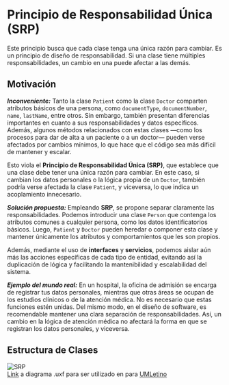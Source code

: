 # Principio de Responsabilidad Única (SRP)
Este principio busca que cada clase tenga una única razón para cambiar. Es un principio de diseño de responsabilidad. Si una clase tiene múltiples responsabilidades, un cambio en una puede afectar a las demás.

## Motivación
___Inconveniente:___ Tanto la clase `Patient` como la clase `Doctor` comparten atributos básicos de una persona, como `documentType`, `documentNumber`, `name`, `lastName`, entre otros. Sin embargo, también presentan diferencias importantes en cuanto a sus responsabilidades y datos específicos. Además, algunos métodos relacionados con estas clases —como los procesos para dar de alta a un paciente o a un doctor— pueden verse afectados por cambios mínimos, lo que hace que el código sea más difícil de mantener y escalar.

Esto viola el **Principio de Responsabilidad Única (SRP)**, que establece que una clase debe tener una única razón para cambiar. En este caso, si cambian los datos personales o la lógica propia de un `Doctor`, también podría verse afectada la clase `Patient`, y viceversa, lo que indica un acoplamiento innecesario.

___Solución propuesta:___ Empleando **SRP**, se propone separar claramente las responsabilidades. Podemos introducir una clase `Person` que contenga los atributos comunes a cualquier persona, como los datos identificatorios básicos. Luego, `Patient` y `Doctor` pueden heredar o componer esta clase y mantener únicamente los atributos y comportamientos que les son propios. 

Además, mediante el uso de **interfaces** y **servicios**, podemos aislar aún más las acciones específicas de cada tipo de entidad, evitando así la duplicación de lógica y facilitando la mantenibilidad y escalabilidad del sistema.

___Ejemplo del mundo real:___ En un hospital, la oficina de admisión se encarga de registrar tus datos personales, mientras que otras áreas se ocupan de los estudios clínicos o de la atención médica. No es necesario que estas funciones estén unidas. Del mismo modo, en el diseño de software, es recomendable mantener una clara separación de responsabilidades. Así, un cambio en la lógica de atención médica no afectará la forma en que se registran los datos personales, y viceversa.

## Estructura de Clases
![SRP](https://github.com/user-attachments/assets/33a598bc-41eb-40b8-88d4-515039bf0670)
<br>
[Link](https://drive.google.com/file/d/1RhbiAJEjSBePJRSgYoT31V1Ral4kFDeO/view?usp=sharing) a diagrama .uxf para ser utilizado en para [UMLetino](https://www.umletino.com/)
